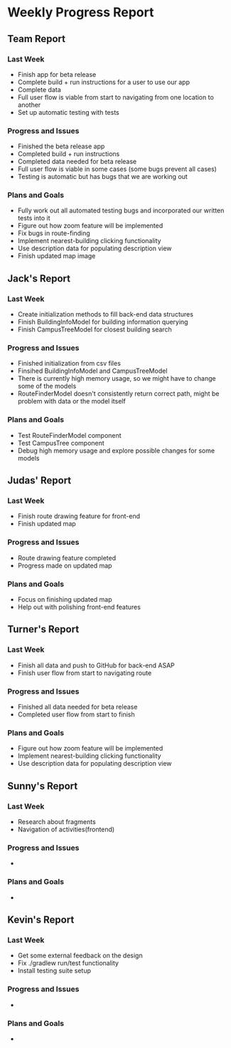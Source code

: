 # Weekly Progress Report
## Team Report
### Last Week
* Finish app for beta release
* Complete build + run instructions for a user to use our app
* Complete data
* Full user flow is viable from start to navigating from one location to another
* Set up automatic testing with tests
### Progress and Issues
* Finished the beta release app
* Completed build + run instructions
* Completed data needed for beta release
* Full user flow is viable in some cases (some bugs prevent all cases)
* Testing is automatic but has bugs that we are working out
### Plans and Goals
* Fully work out all automated testing bugs and incorporated our written tests into it
* Figure out how zoom feature will be implemented
* Fix bugs in route-finding
* Implement nearest-building clicking functionality
* Use description data for populating description view
* Finish updated map image
## Jack's Report
### Last Week
* Create initialization methods to fill back-end data structures
* Finish BuildingInfoModel for building information querying
* Finish CampusTreeModel for closest building search
### Progress and Issues
* Finished initialization from csv files
* Finsihed BuildingInfoModel and CampusTreeModel
* There is currently high memory usage, so we might have to change some of the models
* RouteFinderModel doesn't consistently return correct path, might be problem with data or the model itself
### Plans and Goals
* Test RouteFinderModel component
* Test CampusTree component
* Debug high memory usage and explore possible changes for some models
## Judas' Report
### Last Week
* Finish route drawing feature for front-end
* Finish updated map
### Progress and Issues
* Route drawing feature completed
* Progress made on updated map
### Plans and Goals
* Focus on finishing updated map
* Help out with polishing front-end features
## Turner's Report
### Last Week
* Finish all data and push to GitHub for back-end ASAP
* Finish user flow from start to navigating route
### Progress and Issues
* Finished all data needed for beta release
* Completed user flow from start to finish
### Plans and Goals
* Figure out how zoom feature will be implemented
* Implement nearest-building clicking functionality
* Use description data for populating description view
## Sunny's Report
### Last Week
* Research about fragments
* Navigation of activities(frontend)
### Progress and Issues
*
### Plans and Goals
*
## Kevin's Report
### Last Week
* Get some external feedback on the design
* Fix ./gradlew run/test functionality
* Install testing suite setup
### Progress and Issues
* 
### Plans and Goals
*
